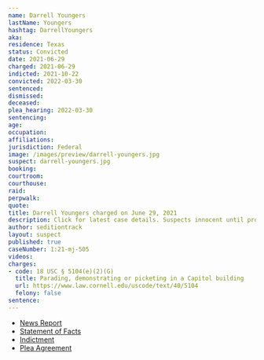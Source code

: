 ```yaml
---
name: Darrell Youngers
lastName: Youngers
hashtag: DarrellYoungers
aka:
residence: Texas
status: Convicted
date: 2021-06-29
charged: 2021-06-29
indicted: 2021-10-22
convicted: 2022-03-30
sentenced:
dismissed:
deceased:
plea_hearing: 2022-03-30
sentencing:
age:
occupation:
affiliations:
jurisdiction: Federal
image: /images/preview/darrell-youngers.jpg
suspect: darrell-youngers.jpg
booking:
courtroom:
courthouse:
raid:
perpwalk:
quote:
title: Darrell Youngers charged on June 29, 2021
description: Click for latest case details. Suspects innocent until proven guilty.
author: seditiontrack
layout: suspect
published: true
caseNumber: 1:21-mj-505
videos:
charges:
- code: 18 USC § 5104(e)(2)(G)
  title: Parading, demonstrating or picketing in a Capitol building
  url: https://www.law.cornell.edu/uscode/text/40/5104
  felony: false
sentence:
---
```

- [News Report](https://abc13.com/houston-man-arrested-arrest-in-capitol-riot-darrell-youngers-january-6/10844224/)
- [Statement of Facts](https://www.justice.gov/usao-dc/case-multi-defendant/file/1489236/download)
- [Indictment](https://www.justice.gov/usao-dc/case-multi-defendant/file/1459296/download)
- [Plea Agreement](https://www.justice.gov/usao-dc/case-multi-defendant/file/1489231/download)
